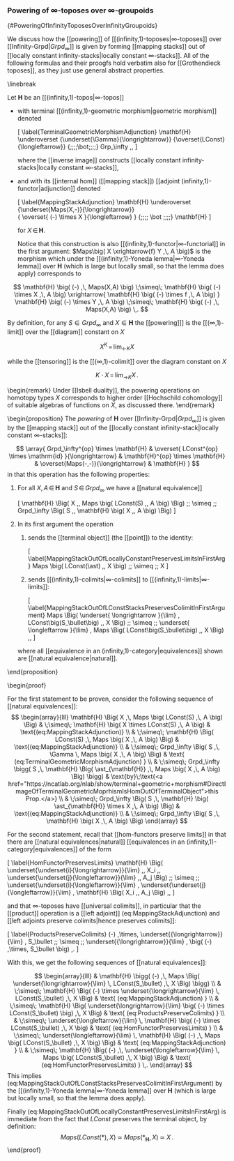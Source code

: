 


### Powering of $\infty$-toposes over $\infty$-groupoids
  {#PoweringOfInfinityToposesOverInfinityGroupoids}

We discuss how the [[powering]] of [[(infinity,1)-toposes|$\infty$-toposes]] over [[Infinity-Grpd|$Grpd_\infty$]] is given by forming [[mapping stacks]] out of [[locally constant infinity-stacks|locally constant $\infty$-stacks]]. All of the following formulas and their proogfs hold verbatim also for [[Grothendieck toposes]], as they just use general abstract properties.

\linebreak

Let $\mathbf{H}$ be an [[(infinity,1)-topos|$\infty$-topos]] 

* with terminal [[(infinity,1)-geometric morphism|geometric morphism]] denoted


  \[
    \label{TerminalGeometricMorphismAdjunction}
    \mathbf{H}
    \underoverset
      {\underset{\Gamma}{\longrightarrow}}
      {\overset{LConst}{\longleftarrow}}
      {\;\;\;\;\bot\;\;\;\;}
    Grp_\infty
    \,,
  \]

  where the [[inverse image]] constructs [[locally constant infinity-stacks|locally constant $\infty$-stacks]],

* and with its [[internal hom]] ([[mapping stack]]) [[adjoint (infinity,1)-functor|adjunction]] denoted

  \[
    \label{MappingStackAdjunction}
    \mathbf{H}
      \underoverset
        {\underset{Maps(X,-)}{\longrightarrow}}  
        { \overset{ (-) \times X }{\longleftarrow} }
        {\;\;\;\; \bot \;\;\;\;}
    \mathbf{H}
  \]

  for $X \,\in\, \mathbf{H}$. 

  Notice that this construction is also [[(infinity,1)-functor|$\infty$-functorial]] in the first argument: 
$Maps\big( X \xrightarrow{f} Y ,\, A \big)$ is the morphism which under the [[(infinity,1)-Yoneda lemma|$\infty$-Yoneda lemma]] over $\mathbf{H}$ (which is large but locally small, so that the lemma does apply)  corresponds to

$$
  \mathbf{H}
  \big(
    (-)
    ,\,
    Maps(X,A)
  \big)
  \;\simeq\;
  \mathbf{H}
  \big(
    (-) \times X
    ,\,
    A
  \big)
  \xrightarrow{
    \mathbf{H}
    \big(
      (-) \times f
      ,\,
      A
    \big)   
  }
  \mathbf{H}
  \big(
    (-) \times Y
    ,\,
    A
  \big)
  \;\simeq\;
  \mathbf{H}
  \big(
    (-)
    ,\,
    Maps(X,A)
  \big)
  \,.
$$



By definition, for any $S \in Grpd_\infty$ and $X \in \mathbf{H}$ the [[powering]]] is the [[(∞,1)-limit]] over the [[diagram]] constant on $X$

$$
  X^K \,=\, {\lim_\leftarrow}_K X
$$

while the [[tensoring]] is the [[(∞,1)-colimit]] over the diagram constant on $X$

$$
  K \cdot X \,=\, {\lim_{\to}}_K X
  \,.
$$

\begin{remark}
  Under [[Isbell duality]], the powering operations on homotopy types $X$ corresponds to higher order [[Hochschild cohomology]] of suitable algebras of functions on  $X$, as discussed there.
\end{remark}



\begin{proposition}
The *powering* of $\mathbf{H}$ over [[Infinity-Grpd|$Grpd_\infty$]] is given by the [[mapping stack]] out of the [[locally constant infinity-stack|locally constant $\infty$-stacks]]:

$$
  \array{
    Grpd_\infty^{op}
    \times
    \mathbf{H}
    &
    \overset{ LConst^{op} \times \mathrm{id} }{\longrightarrow}
    &
    \mathbf{H}^{op}
    \times 
    \mathbf{H}
    &
    \overset{Maps(-,-)}{\longrightarrow}
    &
    \mathbf{H}
  }
$$
in that this operation has the following properties:

1. For all $X,\,A \,\in\, \mathbf{H}$ and $S \,\in\, Grpd_\infty$ we have a [[natural equivalence]]

   \[
     \mathbf{H}
     \Big(
       X
       ,\,
       Maps
       \big(
         LConst(S)
         ,\,
         A
       \big)
     \Big)
     \;\;
     \simeq
     \;\;
     Grpd_\infty
     \Big(
       S
       ,\,
       \mathbf{H}
       \big(
         X
         ,\,
         A
       \big)
     \Big)
   \]

1. In its first argument the operation 

   1. sends the [[terminal object]] (the [[point]]) to the identity:

      \[
        \label{MappingStackOutOfLocallyConstantPreservesLimitsInFirstArg}
        Maps
        \big(
          LConst(\ast)
          ,\,
          X
        \big)
        \;\;
        \simeq
        \;\;
         X
      \]

   1. sends [[(infinity,1)-colimits|$\infty$-colimits]] to [[(infinity,1)-limits|$\infty$-limits]]:

      \[
        \label{MappingStackOutOfLConstStacksPreservesColimitInFirstArgument}
        Maps
        \Big(
          \underset{
            \longrightarrow
          }{\lim}
          \,
          LConst\big(S_\bullet\big)
          ,\,
          X
        \Big)
        \;\;
        \simeq
        \;\;
        \underset{
          \longleftarrow
        }{\lim}
        \,
        Maps
        \Big(
          LConst\big(S_\bullet\big)
          ,\,
          X
        \Big)
        \,,
      \]

   where all [[equivalence in an (infinity,1)-category|equivalences]] shown are [[natural equivalence|natural]].

\end{proposition}



\begin{proof}

For the first statement to be proven, consider the following sequence of [[natural equivalences]]:
$$
  \begin{array}{lll}
     \mathbf{H}
     \Big(
       X
       ,\,
       Maps
       \big(
         LConst(S)
         ,\,
         A
       \big)
     \Big)
     &
     \;\simeq\;   
     \mathbf{H}
     \big(
       X 
       \times
       LConst(S)
       ,\,
       A
     \big)
     &
     \text{(eq:MappingStackAdjunction)}
     \\
     & \;\simeq\;
     \mathbf{H}
     \Big(
       LConst(S)
       ,\,
       Maps
       \big(
         X
         ,\,
         A
       \big)
     \Big)
     &
     \text{(eq:MappingStackAdjunction)}
     \\
     & \;\simeq\;
     Grpd_\infty
     \Big(
       S
       ,\,
       \Gamma
       \,
       Maps
       \big(
         X
         ,\,
         A
       \big)
     \Big)
     &
     \text{ (eq:TerminalGeometricMorphismAdjunction) }
     \\
     & \;\simeq\;
     Grpd_\infty
     \bigg(
       S
       ,\,
       \mathbf{H}
       \Big(
         \ast_{\mathbf{H}}
         ,\,
         Maps
         \big(
           X
           ,\,
           A
         \big)
       \Big)
     \bigg)
     &
     \text{by}\;\text{<a href="https://ncatlab.org/nlab/show/terminal+geometric+morphism#DirectImageOfTerminalGeometricMoprhismIsHomOutOfTerminalObject">this Prop.</a>}
     \\
     & \;\simeq\;
     Grpd_\infty
     \Big(
       S
       ,\,
       \mathbf{H}
       \big(
         \ast_{\mathbf{H}}
         \times
         X
         ,\,
         A
       \big)
     \Big)
     &
     \text{(eq:MappingStackAdjunction)}
     \\
     & \;\simeq\;
     Grpd_\infty
     \Big(
       S
       ,\,
       \mathbf{H}
       \big(
         X
         ,\,
         A
       \big)
     \Big)
  \end{array}
$$

For the second statement, recall that
[[hom-functors preserve limits]] in that there are [[natural equivalences|natural]] [[equivalences in an (infinity,1)-category|equivalences]] of the form

\[
  \label{HomFunctorPreservesLimits}
  \mathbf{H}
  \Big(
    \underset{\underset{i}{\longrightarrow}}{\lim}
    \,,
    X_i
    ,\,
    \underset{\underset{j}{\longleftarrow}}{\lim}
    \,,
    A_j
  \Big)
  \;\;
  \simeq
  \;\;
  \underset{\underset{i}{\longleftarrow}}{\lim}
  \,
  \underset{\underset{j}{\longleftarrow}}{\lim}
  \,
  \mathbf{H}
  \Big(
    X_i
    ,\,
    A_j
  \Big)
  \,,
\]


and that $\infty$-toposes have [[universal colimits]], in particular that the [[product]] operation is a [[left adjoint]] (eq:MappingStackAdjunction) and [[left adjoints preserve colimits|hence preserves colimits]]:

\[
  \label{ProductsPreserveColimits}
  (-)
  \,\times\,
  \underset{{\longrightarrow}}{\lim} \, S_\bullet
  \;\;
  \simeq
  \;\;
  \underset{{\longrightarrow}}{\lim} \, 
  \big(
    (-)
    \,\times\,
    S_\bullet
  \big)
  \,.
\]

With this, we get the following sequences of [[natural equivalences]]:

$$
  \begin{array}{lll}
    &
    \mathbf{H}
    \bigg(
      (-)
      ,\,
      Maps
      \Big(
        \underset{\longrightarrow}{\lim}
        \,
        LConst(S_\bullet)
        ,\,
        X
      \Big)
    \bigg)
    \\
    & \;\simeq\;
    \mathbf{H}
    \Big(
      (-)
      \times
      \underset{\longrightarrow}{\lim}
      \,
      LConst(S_\bullet)
      ,\,
      X
    \Big)
    &
    \text{ (eq:MappingStackAdjunction) }
    \\
    & \;\simeq\;
    \mathbf{H}
    \Big(
      \underset{\longrightarrow}{\lim}
      \big(
        (-)
        \times
        LConst(S_\bullet)
      \big)
      ,\,
      X
    \Big)
    &
    \text{ (eq:ProductsPreserveColimits) }
    \\
    & \;\simeq\;
    \underset{\longleftarrow}{\lim}
    \,
    \mathbf{H}
    \big(
      (-)
      \times
      LConst(S_\bullet)
      ,\,
      X
    \big)
    & 
    \text{ (eq:HomFunctorPreservesLimits) }
    \\
    & \;\simeq\;
    \underset{\longleftarrow}{\lim}
    \,
    \mathbf{H}
    \Big(
      (-)
      ,\,
      Maps
      \big(
        LConst(S_\bullet)
        ,\,
        X
      \big)
    \Big)
    &
    \text{ (eq:MappingStackAdjunction) }
    \\
    & \;\simeq\;
    \mathbf{H}
    \Big(
      (-)
      ,\,
      \underset{\longleftarrow}{\lim}
      \,
      Maps
      \big(
        LConst(S_\bullet)
        ,\,
        X
      \big)
    \Big)
    &
    \text{ (eq:HomFunctorPreservesLimits) }
    \,.
  \end{array}
$$
This implies (eq:MappingStackOutOfLConstStacksPreservesColimitInFirstArgument) by the [[(infinity,1)-Yoneda lemma|$\infty$-Yoneda lemma]] over $\mathbf{H}$ (which is large but locally small, so that the lemma does apply). 

Finally (eq:MappingStackOutOfLocallyConstantPreservesLimitsInFirstArg) is immediate from the fact that $LConst$ preserves the terminal object, by definition:
$$
    Maps
    \big(
      LConst(\ast)
      ,\,
      X
    \big)
    \;\simeq\;
    Maps
    \big(
      \ast_{\mathbf{H}}
      ,\,
      X
    \big)
    \;\simeq\;
    X
    \,.
$$
\end{proof}



